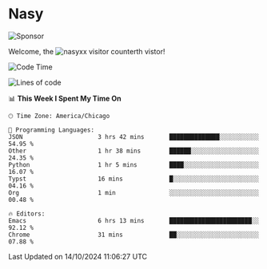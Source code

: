 # Nasy

<!--
<p align="center">
<img height="200" src="https://github-readme-stats.vercel.app/api?username=nasyxx&count_private=true&show_icons=true&theme=dracula&include_all_commits=true"/>
<img height="200" src="https://github-readme-stats.vercel.app/api/top-langs/?username=nasyxx&theme=dracula&hide=html,jupyter+notebook&count_private=true&show_icons=true"/>
</p>

  
----------------
-->

![Sponsor](https://img.shields.io/static/v1.svg?label=Sponsor&message=%E2%9D%A4&logo=GitHub&style=flat&color=pink)
 
Welcome, the ![nasyxx visitor counter](https://count.getloli.com/get/@nasyxx?theme=rule34)th vistor!
 
<!--START_SECTION:waka-->
![Code Time](http://img.shields.io/badge/Code%20Time-4%2C696%20hrs%2054%20mins-blue)

![Lines of code](https://img.shields.io/badge/From%20Hello%20World%20I%27ve%20Written-0%20lines%20of%20code-blue)

📊 **This Week I Spent My Time On** 

```text
🕑︎ Time Zone: America/Chicago

💬 Programming Languages: 
JSON                     3 hrs 42 mins       ██████████████░░░░░░░░░░░   54.95 % 
Other                    1 hr 38 mins        ██████░░░░░░░░░░░░░░░░░░░   24.35 % 
Python                   1 hr 5 mins         ████░░░░░░░░░░░░░░░░░░░░░   16.07 % 
Typst                    16 mins             █░░░░░░░░░░░░░░░░░░░░░░░░   04.16 % 
Org                      1 min               ░░░░░░░░░░░░░░░░░░░░░░░░░   00.48 % 

🔥 Editors: 
Emacs                    6 hrs 13 mins       ███████████████████████░░   92.12 % 
Chrome                   31 mins             ██░░░░░░░░░░░░░░░░░░░░░░░   07.88 % 
```


 Last Updated on 14/10/2024 11:06:27 UTC
<!--END_SECTION:waka-->

<!-- ![visitors](https://visitor-badge.laobi.icu/badge?page_id=nasyxx.nasyxx) -->
